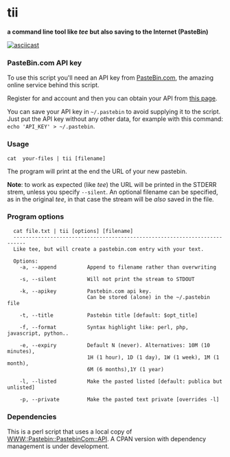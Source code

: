 # tii
**a command line tool like *tee* but also saving to the Internet (PasteBin)**

[![asciicast](https://asciinema.org/a/253356.svg)](https://asciinema.org/a/253356)

### PasteBin.com API key

To use this script you'll need an API key from [PasteBin.com](https://pastebin.com/), the amazing online service behind this script.

Register for and account and then you can obtain your API from [this page](https://pastebin.com/api).

You can save your API key in `~/.pastebin` to avoid supplying it to the script. Just put the API key without any other data, for example with this command: `echo 'API_KEY' > ~/.pastebin`.

### Usage

```
cat  your-files | tii [filename]
```

The program will print at the end the URL of your new pastebin. 

**Note**: to work as expected (like _tee_) the URL will be printed in the STDERR strem, unless you specify `--silent`. An optional filename can be specified, as in the original _tee_, in that case the stream will be _also_ saved in the file.

### Program options

```
  cat file.txt | tii [options] [filename]
  --------------------------------------------------------------------------
  Like tee, but will create a pastebin.com entry with your text.

  Options:
    -a, --append          Append to filename rather than overwriting

    -s, --silent          Will not print the stream to STDOUT

    -k, --apikey          Pastebin.com api key.
                          Can be stored (alone) in the ~/.pastebin file

    -t, --title           Pastebin title [default: $opt_title]

    -f, --format          Syntax highlight like: perl, php, javascript, python..

    -e, --expiry          Default N (never). Alternatives: 10M (10 minutes), 
                          1H (1 hour), 1D (1 day), 1W (1 week), 1M (1 month), 
                          6M (6 months),1Y (1 year)

    -l, --listed          Make the pasted listed [default: publica but unlisted]

    -p, --private         Make the pasted text private [overrides -l]

```

### Dependencies
This is a perl script that uses a local copy of [WWW::Pastebin::PastebinCom::API](https://metacpan.org/pod/WWW::Pastebin::PastebinCom::API).
A CPAN version with dependency management is under development.
